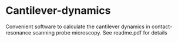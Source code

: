 # Cantilever-dynamics
Convenient software to calculate the cantilever dynamics in contact-resonance scanning probe microscopy.
See readme.pdf for details
